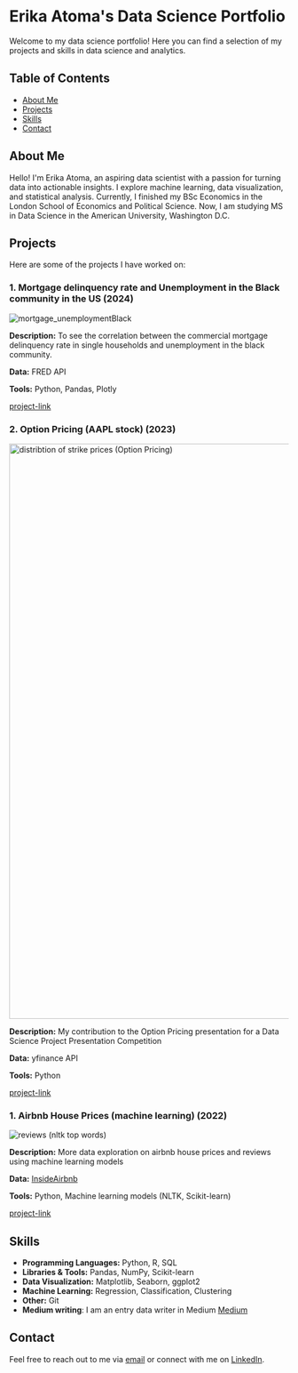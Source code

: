 # Erika Atoma's Data Science Portfolio

Welcome to my data science portfolio! Here you can find a selection of my projects and skills in data science and analytics.

## Table of Contents
- [About Me](#about-me)
- [Projects](#projects)
- [Skills](#skills)
- [Contact](#contact)

## About Me

Hello! I'm Erika Atoma, an aspiring data scientist with a passion for turning data into actionable insights. I explore machine learning, data visualization, and statistical analysis.
Currently, I finished my BSc Economics in the London School of Economics and Political Science. Now, I am studying MS in Data Science in the American University, Washington D.C.

## Projects

Here are some of the projects I have worked on:

### 1. Mortgage delinquency rate and Unemployment in the Black community in the US (2024) 

![mortgage_unemploymentBlack](https://github.com/user-attachments/assets/f39ad2b9-5d62-4ede-ae15-2a613e4fd845)

**Description:** To see the correlation between the commercial mortgage delinquency rate in single households and unemployment in the black community. 

**Data:** FRED API

**Tools:** Python, Pandas, Plotly

[project-link](https://github.com/erica-prog/Mortage-rate-deliquency_Unemployment)

### 2. Option Pricing (AAPL stock) (2023)

<img width="1035" alt="distribtion of strike prices (Option Pricing)" src="https://github.com/user-attachments/assets/957a7ffd-f2a5-463b-bf9d-6a96e4810342">

**Description:** My contribution to the Option Pricing presentation for a Data Science Project Presentation Competition 

**Data:** yfinance API

**Tools:** Python

[project-link](https://github.com/erica-prog/Option-Pricing-/tree/main)

### 1. Airbnb House Prices (machine learning) (2022)

![reviews (nltk top words)](https://github.com/user-attachments/assets/851263dc-740b-4513-95b1-ce2b389c94f1)

**Description:** More data exploration on airbnb house prices and reviews using machine learning models

**Data:** [InsideAirbnb](http://insideairbnb.com/london/)

**Tools:** Python, Machine learning models (NLTK, Scikit-learn)

[project-link](https://github.com/erica-prog/Airbnb-revised-work-)




## Skills

- **Programming Languages:** Python, R, SQL
- **Libraries & Tools:** Pandas, NumPy, Scikit-learn
- **Data Visualization:** Matplotlib, Seaborn, ggplot2
- **Machine Learning:** Regression, Classification, Clustering
- **Other:** Git
- **Medium writing**: I am an entry data writer in Medium [Medium](https://medium.com/@atomamaro/mastering-key-shortcuts-in-r-studio-mac-users-6cde8a28f17f)

## Contact

Feel free to reach out to me via [email](mailto:atomamaro@gmail.com) or connect with me on [LinkedIn](www.linkedin.com/in/erika-atoma-a71917186).


